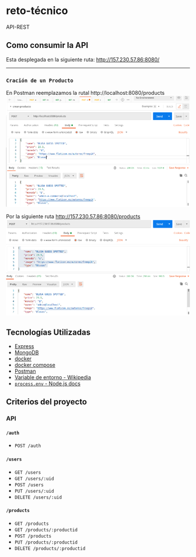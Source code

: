 # reto-técnico
API-REST
## Como consumir la API
Esta desplegada en la siguiente ruta: http://157.230.57.86:8080/

---
### `Cración de un Producto`
En Postman reemplazamos la rutal http://localhost:8080/products 
![Post/Users](./img/creando-product.png)

 Por la siguiente ruta http://157.230.57.86:8080/products
 ![Post/Users](./img/crear-producto-despliegue.png)
##  Tecnologías Utilizadas
* [Express](https://expressjs.com/)
* [MongoDB](https://www.mongodb.com/)
* [docker](https://docs.docker.com/)
* [docker compose](https://docs.docker.com/compose/)
* [Postman](https://www.getpostman.com)
* [Variable de entorno - Wikipedia](https://es.wikipedia.org/wiki/Variable_de_entorno)
* [`process.env` - Node.js docs](https://nodejs.org/api/process.html#process_process_env)
##  Criterios del proyecto

###  API

####  `/auth`

* `POST /auth`

####  `/users`

* `GET /users`
* `GET /users/:uid`
* `POST /users`
* `PUT /users/:uid`
* `DELETE /users/:uid`

####  `/products`

* `GET /products`
* `GET /products/:productid`
* `POST /products`
* `PUT /products/:productid`
* `DELETE /products/:productid`

